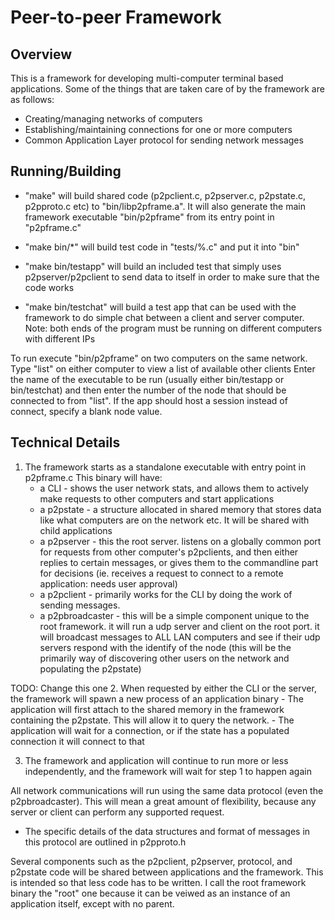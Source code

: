 Peer-to-peer Framework
======================

Overview
--------
This is a framework for developing multi-computer terminal based applications. Some of the things that are taken care of by the framework are as follows:

* Creating/managing networks of computers
* Establishing/maintaining connections for one or more computers
* Common Application Layer protocol for sending network messages

Running/Building
----------------
* "make" will build shared code (p2pclient.c, p2pserver.c, p2pstate.c, p2pproto.c etc) to "bin/libp2pframe.a". It will also generate the main framework executable "bin/p2pframe" from its entry point in "p2pframe.c"

* "make bin/*" will build test code in "tests/%.c" and put it into "bin"

* "make bin/testapp" will build an included test that simply uses p2pserver/p2pclient to send data to itself in order to make sure that the code works

* "make bin/testchat" will build a test app that can be used with the framework to do simple chat between a client and server computer. Note: both ends of the program must be running on different computers with different IPs

To run execute "bin/p2pframe" on two computers on the same network. Type "list" on either computer to view a list of available other clients
Enter the name of the executable to be run (usually either bin/testapp or bin/testchat) and then enter the number of the node that should be connected to from "list". If the app should host a session instead of connect, specify a blank node value.

Technical Details
----------------------------

1. The framework starts as a standalone executable with entry point in p2pframe.c
   This binary will have:
    - a CLI - shows the user network stats, and allows them to actively make requests to other computers and start applications
	- a p2pstate - a structure allocated in shared memory that stores data like what computers are on the network etc. It will be shared with child applications
    - a p2pserver - this the root server. listens on a globally common port for requests from other computer's p2pclients, and then either replies to certain messages, or gives them to the commandline part for decisions (ie. receives a request to connect to a remote application: needs user approval)
	- a p2pclient - primarily works for the CLI by doing the work of sending messages.
	- a p2pbroadcaster - this will be a simple component unique to the root framework. it will run a udp server and client on the root port. it will broadcast messages to ALL LAN computers and see if their udp servers respond with the identify of the node (this will be the primarily way of discovering other users on the network and populating the p2pstate)

TODO: Change this one
2. When requested by either the CLI or the server, the framework will spawn a new process of an application binary
	- The application will first attach to the shared memory in the framework containing the p2pstate. This will allow it to query the network.
	- The application will wait for a connection, or if the state has a populated connection it will connect to that
	
3. The framework and application will continue to run more or less independently, and the framework will wait for step 1 to happen again
	
	
All network communications will run using the same data protocol (even the p2pbroadcaster). This will mean a great amount of flexibility, because any server or client can perform any supported request.
- The specific details of the data structures and format of messages in this protocol are outlined in p2pproto.h

Several components such as the p2pclient, p2pserver, protocol, and p2pstate code will be shared between applications and the framework. This is intended so that less code has to be written. I call the root framework binary the "root" one because it can be veiwed as an instance of an application itself, except with no parent.
